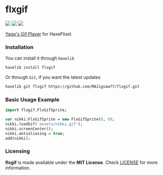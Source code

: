 # flxgif

![](https://img.shields.io/github/repo-size/MAJigsaw77/flxgif) ![](https://badgen.net/github/open-issues/MAJigsaw77/flxgif) ![](https://badgen.net/badge/license/MIT/green)

[Yagp's Gif Player](https://github.com/yanrishatum/yagp/) for HaxeFlixel.

### Installation

You can install it through `Haxelib`
```bash
haxelib install flxgif
```
Or through `Git`, if you want the latest updates
```bash
haxelib git flxgif https://github.com/MAJigsaw77/flxgif.git
```

### Basic Usage Example

```haxe
import flxgif.FlxGifSprite;

var nikki:FlxGifSprite = new FlxGifSprite(0, 0);
nikki.loadGif('assets/nikki.gif');
nikki.screenCenter();
nikki.antialiasing = true;
add(nikki);
```

### Licensing

**flxgif** is made available under the **MIT License**. Check [LICENSE](./LICENSE) for more information.
